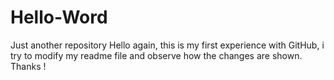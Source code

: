 # Hello-Word
Just another repository
Hello again, this is my first experience with GitHub, i try to modify my readme file and observe how the changes are shown.
Thanks !
